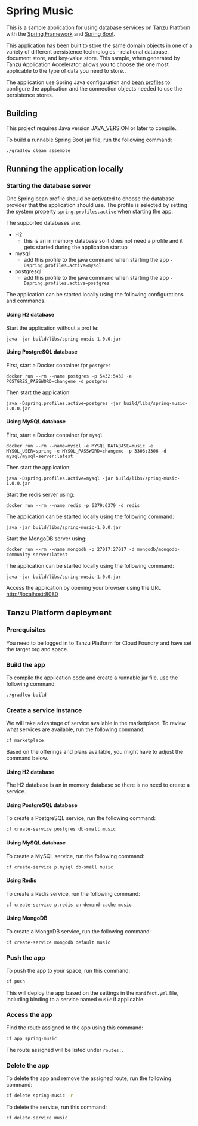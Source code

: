 # Spring Music

This is a sample application for using database services on [Tanzu Platform](https://tanzu.vmware.com/platform) with the [Spring Framework](https://spring.io) and [Spring Boot](https://projects.spring.io/spring-boot/).

This application has been built to store the same domain objects in one of a variety of different persistence technologies - relational database, document store, and key-value store. This sample, when generated by Tanzu Application Accelerator, allows you to choose the one most applicable to the type of data you need to store..

The application use Spring Java configuration and [bean profiles](http://docs.spring.io/spring-boot/docs/current/reference/html/boot-features-profiles.html) to configure the application and the connection objects needed to use the persistence stores.

## Building

This project requires Java version JAVA_VERSION or later to compile.

To build a runnable Spring Boot jar file, run the following command:

```shell
./gradlew clean assemble
```

## Running the application locally

### Starting the database server

<!-- #IF(#persistenceType == 'jpa') -->
One Spring bean profile should be activated to choose the database provider that the application should use.
The profile is selected by setting the system property `spring.profiles.active` when starting the app.

The supported databases are:

- H2
    - this is an in memory database so it does not need a profile and it gets started during the application startup
- mysql
    - add this profile to the java command when starting the app `-Dspring.profiles.active=mysql`
- postgresql
    - add this profile to the java command when starting the app `-Dspring.profiles.active=postgres`

The application can be started locally using the following configurations and commands.

<!-- #IF(#databaseType == 'h2') -->
#### Using H2 database

Start the application without a profile:

```shell
java -jar build/libs/spring-music-1.0.0.jar
```

<!-- #ENDIF -->
<!-- #IF(#databaseType == 'postgres') -->
#### Using PostgreSQL database

First, start a Docker container fpr `postgres`

```shell
docker run --rm --name postgres -p 5432:5432 -e POSTGRES_PASSWORD=changeme -d postgres
```

Then start the application:

```shell
java -Dspring.profiles.active=postgres -jar build/libs/spring-music-1.0.0.jar
```

<!-- #ENDIF -->
<!-- #IF(#databaseType == 'mysql') -->
#### Using MySQL database

First, start a Docker container fpr `mysql`

```shell
docker run --rm --name=mysql -e MYSQL_DATABASE=music -e MYSQL_USER=spring -e MYSQL_PASSWORD=changeme -p 3306:3306 -d mysql/mysql-server:latest
```

Then start the application:

```shell
java -Dspring.profiles.active=mysql -jar build/libs/spring-music-1.0.0.jar
```

<!-- #ENDIF -->
<!-- #ENDIF -->
<!-- #IF(#persistenceType == 'redis') -->
Start the redis server using:

```shell
docker run --rm --name redis -p 6379:6379 -d redis
```
The application can be started locally using the following command:

```shell
java -jar build/libs/spring-music-1.0.0.jar
```

<!-- #ENDIF -->
<!-- #IF(#persistenceType == 'mongodb') -->
Start the MongoDB server using:

```shell
docker run --rm --name mongodb -p 27017:27017 -d mongodb/mongodb-community-server:latest
```

The application can be started locally using the following command:

```shell
java -jar build/libs/spring-music-1.0.0.jar
```

<!-- #ENDIF -->
Access the application by opening your browser using the URL [http://localhost:8080](http://localhost:8080)

## Tanzu Platform deployment

### Prerequisites

You need to be logged in to Tanzu Platform for Cloud Foundry and have set the target org and space.

### Build the app

To compile the application code and create a runnable jar file, use the following command:

```sh
./gradlew build
```

### Create a service instance

We will take advantage of service available in the marketplace.
To review what services are available, run the following command:

```sh
cf marketplace
```

Based on the offerings and plans available, you might have to adjust the command below.

<!-- #IF(#persistenceType == 'jpa') -->
<!-- #IF(#databaseType == 'h2') -->
#### Using H2 database

The H2 database is an in memory database so there is no need to create a service.

<!-- #ENDIF -->
<!-- #IF(#databaseType == 'postgres') -->
#### Using PostgreSQL database

To create a PostgreSQL service, run the following command:

```sh
cf create-service postgres db-small music
```
<!-- #ENDIF -->
<!-- #IF(#databaseType == 'mysql') -->
#### Using MySQL database

To create a MySQL service, run the following command:

```sh
cf create-service p.mysql db-small music
```
<!-- #ENDIF -->
<!-- #ENDIF -->
<!-- #IF(#persistenceType == 'redis') -->
#### Using Redis

To create a Redis service, run the following command:

```sh
cf create-service p.redis on-demand-cache music
```
<!-- #ENDIF -->
<!-- #IF(#persistenceType == 'mongodb') -->
#### Using MongoDB

To create a MongoDB service, run the following command:

```sh
cf create-service mongodb default music
```
<!-- #ENDIF -->

### Push the app

To push the app to your space, run this command:

```sh
cf push
```

This will deploy the app based on the settings in the `manifest.yml` file, including binding to a service named `music` if applicable.

### Access the app

Find the route assigned to the app using this command:

```sh
cf app spring-music
```

The route assigned will be listed under `routes:`.

### Delete the app

To delete the app and remove the assigned route, run the following command:

```sh
cf delete spring-music -r
```
<!-- #IF(!(#persistenceType == 'jpa' && #databaseType == 'h2')) -->

To delete the service, run this command:

```sh
cf delete-service music
```
<!-- #ENDIF -->
